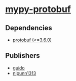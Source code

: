 # [mypy-protobuf](https://pypi.org/project/mypy-protobuf)

## Dependencies
- [protobuf (>=3.6.0)](packages/p/protobuf.md)



## Publishers
- [guido](https://pypi.org/user/guido)
- [nipunn1313](https://pypi.org/user/nipunn1313)

